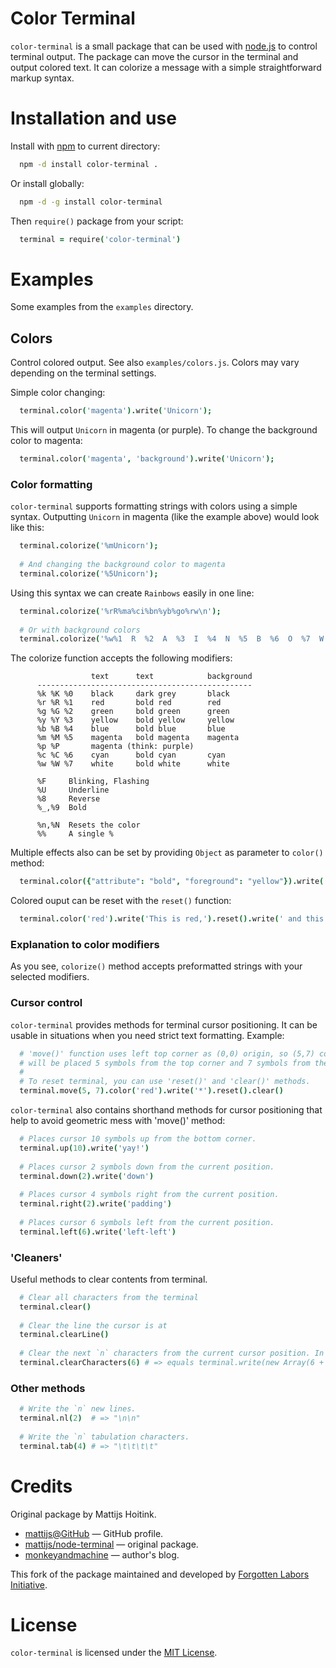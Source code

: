 # Color Terminal

`color-terminal` is a small package that can be used with [node.js](http://nodejs.org) to control terminal output. The package can move the cursor in the terminal and output colored text. It can colorize a message with a simple straightforward markup syntax.

# Installation and use

Install with [npm](http://npmjs.org) to current directory:

```bash
  npm -d install color-terminal .
```

Or install globally:

```bash
  npm -d -g install color-terminal
```

Then `require()` package from your script:

```coffeescript
  terminal = require('color-terminal')
```

# Examples

Some examples from the `examples` directory. 

## Colors

Control colored output. See also `examples/colors.js`. Colors may vary depending on the terminal settings.

Simple color changing:

```coffeescript   
  terminal.color('magenta').write('Unicorn');
```

This will output `Unicorn` in magenta (or purple). To change the background color to magenta:

```coffeescript
  terminal.color('magenta', 'background').write('Unicorn');
```

### Color formatting

`color-terminal` supports formatting strings with colors using a simple syntax. Outputting `Unicorn` in magenta (like the example above) would look like this:

```coffeescript
  terminal.colorize('%mUnicorn');
  
  # And changing the background color to magenta
  terminal.colorize('%5Unicorn');
```

Using this syntax we can create `Rainbows` easily in one line:

```coffeescript
  terminal.colorize('%rR%ma%ci%bn%yb%go%rw\n');
  
  # Or with background colors
  terminal.colorize('%w%1  R  %2  A  %3  I  %4  N  %5  B  %6  O  %7  W  %n ');
```

The colorize function accepts the following modifiers:

                      text      text            background
          ------------------------------------------------
          %k %K %0    black     dark grey       black
          %r %R %1    red       bold red        red
          %g %G %2    green     bold green      green
          %y %Y %3    yellow    bold yellow     yellow
          %b %B %4    blue      bold blue       blue
          %m %M %5    magenta   bold magenta    magenta
          %p %P       magenta (think: purple)
          %c %C %6    cyan      bold cyan       cyan
          %w %W %7    white     bold white      white
    
          %F     Blinking, Flashing
          %U     Underline
          %8     Reverse
          %_,%9  Bold
    
          %n,%N  Resets the color
          %%     A single %
          
Multiple effects also can be set by providing `Object` as parameter to `color()` method:

```coffeescript
  terminal.color({"attribute": "bold", "foreground": "yellow"}).write('Yellow bold text')
```

Colored ouput can be reset with the `reset()` function:

```coffeescript
  terminal.color('red').write('This is red,').reset().write(' and this is not')
```

### Explanation to color modifiers

As you see, `colorize()` method accepts preformatted strings with your selected modifiers.

### Cursor control

`color-terminal` provides methods for terminal cursor positioning. It can be usable in situations when you need strict text formatting. Example:

```coffeescript
  # 'move()' function uses left top corner as (0,0) origin, so (5,7) coords means that resulting point
  # will be placed 5 symbols from the top corner and 7 symbols from the left corner.
  #
  # To reset terminal, you can use 'reset()' and 'clear()' methods.
  terminal.move(5, 7).color('red').write('*').reset().clear() 
```

`color-terminal` also contains shorthand methods for cursor positioning that help to avoid geometric mess with 'move()' method:

```coffeescript
  # Places cursor 10 symbols up from the bottom corner.
  terminal.up(10).write('yay!')
  
  # Places cursor 2 symbols down from the current position.
  terminal.down(2).write('down')
  
  # Places cursor 4 symbols right from the current position.
  terminal.right(2).write('padding')
  
  # Places cursor 6 symbols left from the current position.
  terminal.left(6).write('left-left')
```

### 'Cleaners'

Useful methods to clear contents from terminal.

```coffeescript
  # Clear all characters from the terminal
  terminal.clear()
  
  # Clear the line the cursor is at
  terminal.clearLine()
  
  # Clear the next `n` characters from the current cursor position. In current example method will clear six characters.
  terminal.clearCharacters(6) # => equals terminal.write(new Array(6 + 2).join(' ')).left(6 + 2)
```

### Other methods

```coffeescript
  # Write the `n` new lines.
  terminal.nl(2)  # => "\n\n"
  
  # Write the `n` tabulation characters.
  terminal.tab(4) # => "\t\t\t\t"
```

# Credits

Original package by Mattijs Hoitink.

* [mattijs@GitHub](https://github.com/mattijs) — GitHub profile.
* [mattijs/node-terminal](https://github.com/mattijs/node-terminal) — original package.
* [monkeyandmachine](http://monkeyandmachine.com) — author's blog.

This fork of the package maintained and developed by [Forgotten Labors Initiative](https://forgotten-labors.github.com).

# License

`color-terminal` is licensed under the [MIT License](http://opensource.org/licenses/mit-license.php).

